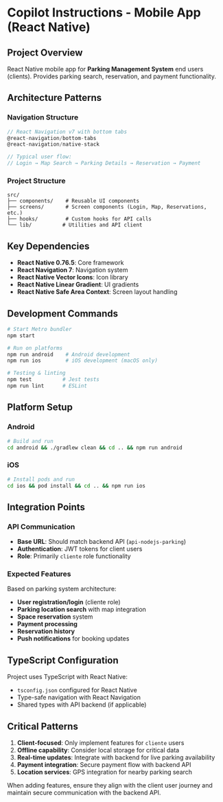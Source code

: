 # Copilot Instructions - Mobile App (React Native)

## Project Overview

React Native mobile app for **Parking Management System** end users (clients). Provides parking search, reservation, and payment functionality.

## Architecture Patterns

### Navigation Structure
```typescript
// React Navigation v7 with bottom tabs
@react-navigation/bottom-tabs
@react-navigation/native-stack

// Typical user flow:
// Login → Map Search → Parking Details → Reservation → Payment
```

### Project Structure
```
src/
├── components/    # Reusable UI components
├── screens/       # Screen components (Login, Map, Reservations, etc.)
├── hooks/         # Custom hooks for API calls
└── lib/          # Utilities and API client
```

## Key Dependencies

- **React Native 0.76.5**: Core framework
- **React Navigation 7**: Navigation system
- **React Native Vector Icons**: Icon library
- **React Native Linear Gradient**: UI gradients
- **React Native Safe Area Context**: Screen layout handling

## Development Commands

```bash
# Start Metro bundler
npm start

# Run on platforms
npm run android    # Android development
npm run ios        # iOS development (macOS only)

# Testing & linting
npm test          # Jest tests
npm run lint      # ESLint
```

## Platform Setup

### Android
```bash
# Build and run
cd android && ./gradlew clean && cd .. && npm run android
```

### iOS
```bash
# Install pods and run
cd ios && pod install && cd .. && npm run ios
```

## Integration Points

### API Communication
- **Base URL**: Should match backend API (`api-nodejs-parking`)
- **Authentication**: JWT tokens for client users
- **Role**: Primarily `cliente` role functionality

### Expected Features
Based on parking system architecture:
- **User registration/login** (cliente role)
- **Parking location search** with map integration
- **Space reservation** system
- **Payment processing**
- **Reservation history**
- **Push notifications** for booking updates

## TypeScript Configuration

Project uses TypeScript with React Native:
- `tsconfig.json` configured for React Native
- Type-safe navigation with React Navigation
- Shared types with API backend (if applicable)

## Critical Patterns

1. **Client-focused**: Only implement features for `cliente` users
2. **Offline capability**: Consider local storage for critical data
3. **Real-time updates**: Integrate with backend for live parking availability
4. **Payment integration**: Secure payment flow with backend API
5. **Location services**: GPS integration for nearby parking search

When adding features, ensure they align with the client user journey and maintain secure communication with the backend API.